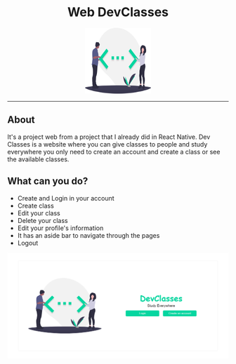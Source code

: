 <h1 style="text-align: center;">Web DevClasses</h1>

<div align="center">
  <img src="https://github.com/CauaS1/web-devclasses/blob/master/public/images/dev.svg" width="150px" height="150px" />
</div>

<hr>

<h2>About</h2>
<p>
It's a project web from a project that I already did in React Native. Dev Classes is a website where you can give classes to people and study everywhere you only need to create an account and create a class or see the available classes.
</p>

<h2>What can you do?</h2>
<ul>
  <li>Create and Login in your account</li>
  <li>Create class</li>
  <li>Edit your class</li>
  <li>Delete your class</li>
  <li>Edit your profile's information</li>
  <li>It has an aside bar to navigate through the pages</li>
  <li>Logout</li>
</ul>

<img src=https://github.com/CauaS1/web-devclasses/blob/master/public/screenshots/initial-page.PNG /> 
 

